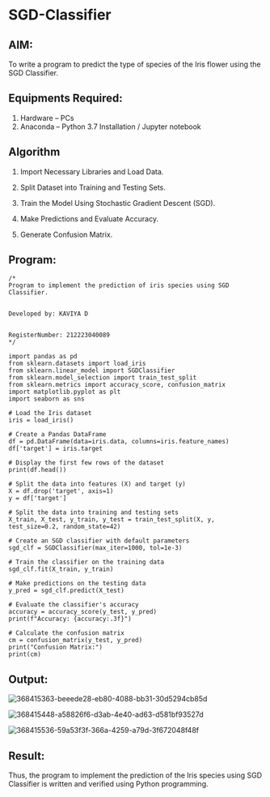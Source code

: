 # SGD-Classifier
## AIM:
To write a program to predict the type of species of the Iris flower using the SGD Classifier.

## Equipments Required:
1. Hardware – PCs
2. Anaconda – Python 3.7 Installation / Jupyter notebook

## Algorithm
1. Import Necessary Libraries and Load Data.

2. Split Dataset into Training and Testing Sets.

3. Train the Model Using Stochastic Gradient Descent (SGD).

4. Make Predictions and Evaluate Accuracy.

5. Generate Confusion Matrix.


## Program:
```
/*
Program to implement the prediction of iris species using SGD Classifier.


Developed by: KAVIYA D


RegisterNumber: 212223040089
*/
```
```
import pandas as pd
from sklearn.datasets import load_iris
from sklearn.linear_model import SGDClassifier
from sklearn.model_selection import train_test_split
from sklearn.metrics import accuracy_score, confusion_matrix
import matplotlib.pyplot as plt
import seaborn as sns

# Load the Iris dataset
iris = load_iris()

# Create a Pandas DataFrame
df = pd.DataFrame(data=iris.data, columns=iris.feature_names)
df['target'] = iris.target

# Display the first few rows of the dataset
print(df.head())

# Split the data into features (X) and target (y)
X = df.drop('target', axis=1)
y = df['target']

# Split the data into training and testing sets
X_train, X_test, y_train, y_test = train_test_split(X, y, test_size=0.2, random_state=42)

# Create an SGD classifier with default parameters
sgd_clf = SGDClassifier(max_iter=1000, tol=1e-3)

# Train the classifier on the training data
sgd_clf.fit(X_train, y_train)

# Make predictions on the testing data
y_pred = sgd_clf.predict(X_test)

# Evaluate the classifier's accuracy
accuracy = accuracy_score(y_test, y_pred)
print(f"Accuracy: {accuracy:.3f}")

# Calculate the confusion matrix
cm = confusion_matrix(y_test, y_pred)
print("Confusion Matrix:")
print(cm)
```
## Output:
![368415363-beeede28-eb80-4088-bb31-30d5294cb85d](https://github.com/user-attachments/assets/1db4bcd3-5afe-485b-9d71-0b27af11f18a)

![368415448-a58826f6-d3ab-4e40-ad63-d581bf93527d](https://github.com/user-attachments/assets/53db1f6f-169f-4e71-8ecc-90495e43dcbe)


![368415536-59a53f3f-366a-4259-a79d-3f672048f48f](https://github.com/user-attachments/assets/6fe5068b-cafd-47f6-8fd2-cee64f42c59d)

## Result:
Thus, the program to implement the prediction of the Iris species using SGD Classifier is written and verified using Python programming.

